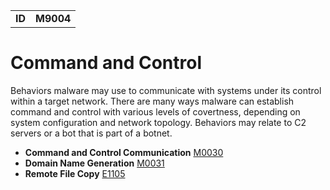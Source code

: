 |||
|--|-----|
|**ID**|**M9004**|

# Command and Control
Behaviors malware may use to communicate with systems under its control within a target network. There are many ways malware can establish command and control with various levels of covertness, depending on system configuration and network topology. Behaviors may relate to C2 servers or a bot that is part of a botnet.

* **Command and Control Communication** [M0030](https://github.com/MBCProject/mbc-markdown/blob/master/command-and-control/command-control-comm.md)
* **Domain Name Generation** [M0031](https://github.com/MBCProject/mbc-markdown/blob/master/command-and-control/domain-name-generate.md)
* **Remote File Copy** [E1105](https://github.com/MBCProject/mbc-markdown/blob/master/command-and-control/remote-file-copy.md)